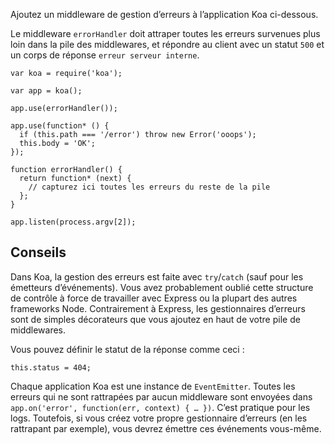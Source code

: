 Ajoutez un middleware de gestion d’erreurs à l’application Koa ci-dessous.

Le middleware `errorHandler` doit attraper toutes les erreurs survenues plus loin
dans la pile des middlewares, et répondre au client avec un statut `500` et un
corps de réponse `erreur serveur interne`.

```
var koa = require('koa');

var app = koa();

app.use(errorHandler());

app.use(function* () {
  if (this.path === '/error') throw new Error('ooops');
  this.body = 'OK';
});

function errorHandler() {
  return function* (next) {
    // capturez ici toutes les erreurs du reste de la pile
  };
}

app.listen(process.argv[2]);
```

## Conseils

Dans Koa, la gestion des erreurs est faite avec `try`/`catch` (sauf pour les
émetteurs d’événements).  Vous avez probablement oublié cette structure de
contrôle à force de travailler avec Express ou la plupart des autres frameworks
Node.  Contrairement à Express, les gestionnaires d’erreurs sont de simples
décorateurs que vous ajoutez en haut de votre pile de middlewares.

Vous pouvez définir le statut de la réponse comme ceci :

```
this.status = 404;
```

Chaque application Koa est une instance de `EventEmitter`.  Toutes les erreurs
qui ne sont rattrapées par aucun middleware sont envoyées dans
`app.on('error', function(err, context) { … })`.  C’est pratique pour les logs.
Toutefois, si vous créez votre propre gestionnaire d’erreurs (en les rattrapant
par exemple), vous devrez émettre ces événements vous-même.
